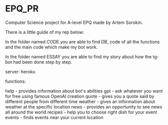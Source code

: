 # EPQ_PR
Computer Science project for A-level EPQ made by Artem Sorokin.


There is a little guide of my rep below:

In the folder named CODE you are able to find DB, code of all the functions and the main code which make my bot work.

In the folder named ESSAY you are able to find my story about how the tg-bot had been done step by step.


server: heroku


functions:

help - provides information about bot's abilities
gpt - ask whatever you want for free using famous OpenAI creation
quote - gives you a quote said by different people from different time
weather - gives an information about weather at the specific location
news - provides an opportunity to see news all around the world
recipes - help you to choose right dish for your event
events - finds events near your current location